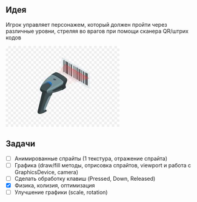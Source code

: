 
## Идея
 
 Игрок управляет персонажем, который должен пройти через различные уровни, стреляя во врагов при помощи сканера QR/штрих кодов

![](images/barcode.jpg)

## Задачи

- [ ] Анимированные спрайты (1 текстура, отражение спрайта)
- [ ] Графика (draw/fill методы, отрисовка спрайтов, viewport и работа с GraphicsDevice, camera)
- [ ] Сделать обработку клавиш (Pressed, Down, Released)
- [x] Физика, колизия, оптимизация
- [ ] Улучшение графики (scale, rotation)